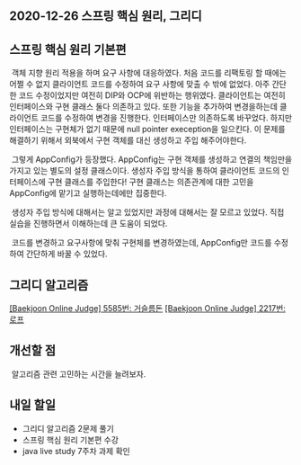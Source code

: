 ## 2020-12-26 스프링 핵심 원리, 그리디

## 스프링 핵심 원리 기본편
&nbsp;객체 지향 원리 적용을 하며 요구 사항에 대응하였다. 처음 코드를 리팩토링 할 때에는 어쩔 수 없지 클라이언트 코드를 수정하여 요구 사항에 맞출 수 밖에 없었다. 아주 간단한 코드 수정이었지만 여전히 DIP와 OCP에 위반하는 행위였다. 클라이언트는 여전히 인터페이스와 구현 클래스 둘다 의존하고 있다. 또한 기능을 추가하여 변경을하는데 클라이언트 코드를 수정하여 변경을 진행한다. 인터페이스만 의존하도록 바꾸었다. 하지만 인터페이스는 구현체가 없기 때문에 null pointer exeception을 일으킨다. 이 문제를 해결하기 위해서 외북에서 구현 객체를 대신 생성하고 주입 해주어야한다.

&nbsp;그렇게 AppConfig가 등장했다. AppConfig는 구현 객체를 생성하고 연결의 책임만을 가지고 있는 별도의 설정 클래스이다. 생성자 주입 방식을 통하여 클라이언트 코드의 인터페이스에 구현 클래스를 주입한다! 구현 클래스는 의존관계에 대한 고민을 AppConfig에 맡기고 실행하는데에만 집중한다.

&nbsp;생성자 주입 방식에 대해서는 알고 있었지만 과정에 대해서는 잘 모르고 있었다. 직접 실습을 진행하면서 이해하는데 큰 도움이 되었다. 

&nbsp;코드를 변경하고 요구사항에 맞춰 구현체를 변경하였는데, AppConfig만 코드를 수정하여 간단하게 바꿀 수 있었다. 

## 그리디 알고리즘

[[Baekjoon Online Judge] 5585번: 거슬름돈](https://hyeonic.tistory.com/16)
[[Baekjoon Online Judge] 2217번: 로프](https://hyeonic.tistory.com/17)

## 개선할 점
&nbsp;알고리즘 관련 고민하는 시간을 늘려보자.

## 내일 할일
 - 그리디 알고리즘 2문제 풀기
 - 스프링 핵심 원리 기본편 수강
 - java live study 7주차 과제 확인
 